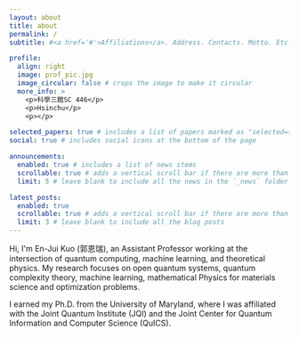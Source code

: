 ```yaml
---
layout: about
title: about
permalink: /
subtitle: #<a href='#'>Affiliations</a>. Address. Contacts. Motto. Etc.

profile:
  align: right
  image: prof_pic.jpg
  image_circular: false # crops the image to make it circular
  more_info: >
    <p>科學三館SC 446</p>
    <p>Hsinchu</p>
    <p></p>

selected_papers: true # includes a list of papers marked as "selected={true}"
social: true # includes social icons at the bottom of the page

announcements:
  enabled: true # includes a list of news items
  scrollable: true # adds a vertical scroll bar if there are more than 3 news items
  limit: 5 # leave blank to include all the news in the `_news` folder

latest_posts:
  enabled: true
  scrollable: true # adds a vertical scroll bar if there are more than 3 new posts items
  limit: 3 # leave blank to include all the blog posts
---
```



Hi, I'm En-Jui Kuo (郭恩瑞), an Assistant Professor working at the intersection of quantum computing, machine learning, and theoretical physics. My research focuses on open quantum systems, quantum complexity theory, machine learning, mathematical Physics for materials science and optimization problems.

I earned my Ph.D. from the University of Maryland, where I was affiliated with the Joint Quantum Institute (JQI) and the Joint Center for Quantum Information and Computer Science (QuICS). 

